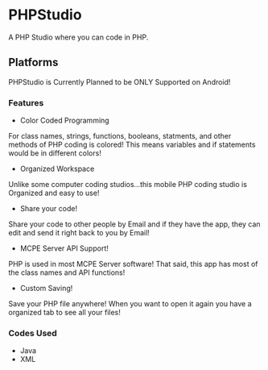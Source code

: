 # PHPStudio

A PHP Studio where you can code in PHP.

## Platforms
PHPStudio is Currently Planned to be ONLY Supported on Android!

### Features
- Color Coded Programming

For class names, strings, functions, booleans, statments, and other methods of PHP coding is colored!
This means variables and if statements would be in different colors!

- Organized Workspace

Unlike some computer coding studios...this mobile PHP coding studio is Organized and easy to use!

- Share your code!

Share your code to other people by Email and if they have the app, they can edit and send it right back to you by Email!

- MCPE Server API Support!

PHP is used in most MCPE Server software! That said, this app has most of the class names and API functions!

- Custom Saving!

Save your PHP file anywhere! When you want to open it again you have a organized tab to see all your files!

### Codes Used
- Java
- XML
